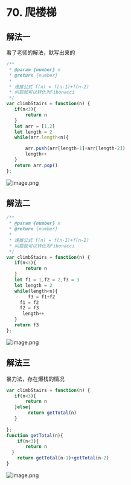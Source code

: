 # 70. 爬楼梯

## 解法一
看了老师的解法，默写出来的
```javascript
/**
 * @param {number} n
 * @return {number}
 * 
 * 递推公式 f(n) = f(n-1)+f(n-2)
 * 问题就可以转化为Fibonacci
 */
var climbStairs = function(n) {
   if(n<3){
       return n
   }
   let arr = [1,2]
   let length = 2
   while(arr.length<n){

       arr.push(arr[length-1]+arr[length-2])
       length++
   }
   return arr.pop()
};
```
![image.png](https://cdn.nlark.com/yuque/0/2020/png/264916/1585582291680-416a2d6e-eecc-47b5-aaf8-ad4a192e6788.png#align=left&display=inline&height=121&name=image.png&originHeight=121&originWidth=541&size=13460&status=done&style=none&width=541)
## 解法二




```javascript
/**
 * @param {number} n
 * @return {number}
 * 
 * 递推公式 f(n) = f(n-1)+f(n-2)
 * 问题就可以转化为Fibonacci
 */
var climbStairs = function(n) {
   if(n<3){
       return n
   }
   let f1 = 1,f2 = 2,f3 = 3
   let length = 2
   while(length<n){
		f3 = f1+f2
     f1 = f2
     f2 = f3
      length++
   }
   return f3
};
```
![image.png](https://cdn.nlark.com/yuque/0/2020/png/264916/1585582801603-37e801ed-c107-4966-a387-f8f0bd3d4adf.png#align=left&display=inline&height=119&name=image.png&originHeight=119&originWidth=534&size=13586&status=done&style=none&width=534)


## 解法三
暴力法，存在爆栈的情况


```javascript
var climbStairs = function(n) {
   if(n<3){
       return n
   }else{
   		return getTotal(n)
   }
  
};
function getTotal(n){
 	if(n<3){
       return n
  }
	return getTotal(n-1)+getTotal(n-2)
}
```
![image.png](https://cdn.nlark.com/yuque/0/2020/png/264916/1585583497938-c972c7f4-7b8f-4bbd-b6fb-9aae8153b57f.png#align=left&display=inline&height=127&name=image.png&originHeight=127&originWidth=451&size=10230&status=done&style=none&width=451)
